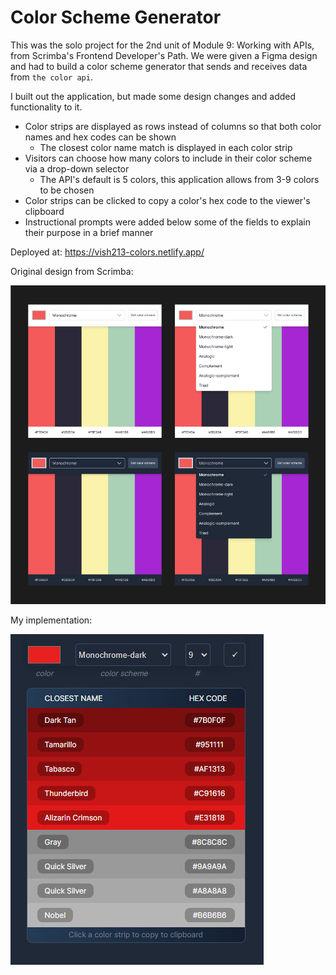 # Color Scheme Generator

This was the solo project for the 2nd unit of Module 9: Working with APIs, from Scrimba's Frontend Developer's Path. We were given a Figma design and had to build a color scheme generator that sends and receives data from `the color api`.

I built out the application, but made some design changes and added functionality to it.

- Color strips are displayed as rows instead of columns so that both color names and hex codes can be shown
    - The closest color name match is displayed in each color strip
- Visitors can choose how many colors to include in their color scheme via a drop-down selector
    - The API's default is 5 colors, this application allows from 3-9 colors to be chosen
- Color strips can be clicked to copy a color's hex code to the viewer's clipboard
- Instructional prompts were added below some of the fields to explain their purpose in a brief manner

Deployed at: https://vish213-colors.netlify.app/

Original design from Scrimba: 

![](/img/scrimba-design.jpg)

My implementation:

![](/img/my-design.jpg)